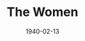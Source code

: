 ---
title: The Women
date: 1940-02-13
closing_date: 1940-02-16
layout: productions
playbill:
Theatre: Theatre Jacksonville
Venue: Little Theatre
cast:
- A Debutante: Elise Clarke
- A Dowager: Ola Don Etter
- A Fitter: Marie Williams
- A Girl in Distress: Aileen Clark
- A Mud-Mask: Eleanor Macclinchey
- Cigarettes: Betty Hulett
- Corset Model: Susie McRae
- Countess de Lage: Mildred Smith
- Crystal Allen: Mildred Gay
- Edith: Eleonor Edwards
- Euphie: Elsie Austin
- Exercise Instructress: Aletha Masters
- First Cutie: Nadine Ward
- First Hairdresser: Jean Runyon
- First Model: Janice Martin
- First Salesgirl: Harriet Foster
- First Woman: Lois Virginia Hopwood
- Head Saleswoman: Mary Bell
- Helene: Irene Constant
- Jane: Irma Stockwell
- Little Mary: Barbara Mason
- Lucy: Faith Hendren
- Maggie, the cook: Elizabeth Howland Foster
- Mary: Dorothy Lupfer
- Miriam Aarons: Flonnie Anders
- Miss Trimmerback: Mary Meischner
- Miss Watts: Vivian Marshall
- Mrs. Morehead: Elizabeth Hulett
- Mrs. Wagstaff: Nina Bratton
- Nancy Blake: Nellilew Quay
- Negligee Model: Dorothy Colmery
- Olga: Patty Frederick
- Pedicurist: Caroline Simpson
- Peggy: Muriel Berry
- Princess Tamara: Virginia Myerson
- Sadie: Matilda Shane
- Second Cutie: Janis Frazier
- Second Saleswoman: Kathryn Smith
- Second Woman: Goldie Alexander
- SecondSalesgirl: Julia Penn
- Sylvia: Jewett Ashley
crew:
- Assistant to Director: Irma Stockwell
- Crew Assistant:
  - Eleonor Edwards
  - Elma Jean Hendren
  - Flonnie Anders
  - Fred Bucky, Jr.
  - Jesse Hoagland
  - John Temple Gilmer
  - Mary Courtney
  - Molly Delgado
  - Pol Delgado
  - Robert Krell
- Director: Edward J. Crowley
- Electrician: Roy Hill
- Make-up:
  - Emma Sue Zink
  - Aletha Masters
  - Jean Runyon
  - Marie Kilbride
  - Matilda Shane
- Props:
  - Eleonor Edwards
  - Flonnie Anders
  - Mary Bell
  - Patty Frederick
  - Stanley Morell
- Second Hairdresser: Alice Robertson
- Technical Director: Margaret Pumpelly
orchestra:
---